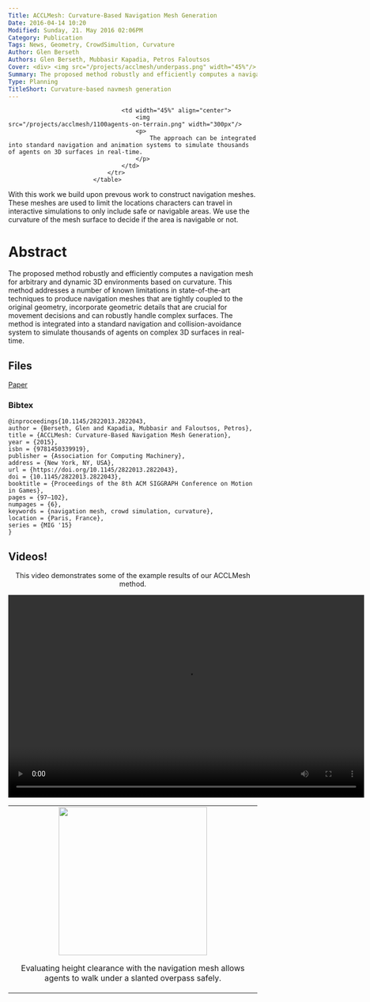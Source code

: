 ```yaml
---
Title: ACCLMesh: Curvature-Based Navigation Mesh Generation
Date: 2016-04-14 10:20
Modified: Sunday, 21. May 2016 02:06PM 
Category: Publication
Tags: News, Geometry, CrowdSimultion, Curvature
Author: Glen Berseth
Authors: Glen Berseth, Mubbasir Kapadia, Petros Faloutsos
Cover: <div> <img src="/projects/acclmesh/underpass.png" width="45%"/> <img src="/projects/acclmesh/1100agents-on-terrain.png" width="45%"/> </div>
Summary: The proposed method robustly and efficiently computes a navigation mesh for arbitrary and dynamic 3D environments based on curvature. This method addresses a number of known limitations in state-of-the-art techniques to produce navigation meshes that are tightly coupled to the original geometry, incorporate geometric details that are crucial for movement decisions and can robustly handle complex surfaces. The method is integrated into a standard navigation and collision-avoidance system to simulate thousands of agents on complex 3D surfaces in real-time.
Type: Planning
TitleShort: Curvature-based navmesh generation
---
```


<table width="100%">
								<tr width="100%">
									<td width="45%" align="center">
										<img src="/projects/acclmesh/underpass.png" width="300px"/>
										<p>
											Evaluating height clearance with the navigation mesh allows agents to walk under a slanted overpass safely.
										</p>
									</td>
									
									<td width="45%" align="center">
										<img src="/projects/acclmesh/1100agents-on-terrain.png" width="300px"/>
										<p>
											The approach can be integrated into standard navigation and animation systems to simulate thousands of agents on 3D surfaces in real-time.
										</p>
									</td>
								</tr>
							</table>
							

With this work we build upon prevous work to construct navigation meshes. These meshes are used to limit the locations	characters can travel in interactive simulations to only include safe or navigable areas. We use the curvature of the mesh surface to decide if the area is navigable or not.
									

# Abstract

The proposed method robustly and efficiently computes a navigation mesh for arbitrary and dynamic 3D environments based on curvature. This method addresses a number of known limitations in state-of-the-art techniques to produce navigation meshes that are tightly coupled to the original geometry, incorporate geometric details that are crucial for movement decisions and can robustly handle complex surfaces. The method is integrated into a standard navigation and collision-avoidance system to simulate thousands of agents on complex 3D surfaces in real-time.

## Files

[Paper](/projects/acclmesh/MIG_2015_ACCLMesh.pdf)

### Bibtex

```
@inproceedings{10.1145/2822013.2822043,
author = {Berseth, Glen and Kapadia, Mubbasir and Faloutsos, Petros},
title = {ACCLMesh: Curvature-Based Navigation Mesh Generation},
year = {2015},
isbn = {9781450339919},
publisher = {Association for Computing Machinery},
address = {New York, NY, USA},
url = {https://doi.org/10.1145/2822013.2822043},
doi = {10.1145/2822013.2822043},
booktitle = {Proceedings of the 8th ACM SIGGRAPH Conference on Motion in Games},
pages = {97–102},
numpages = {6},
keywords = {navigation mesh, crowd simulation, curvature},
location = {Paris, France},
series = {MIG '15}
}
```

## Videos!

<article style="text-align:center">
							<p>
								This video demonstrates some of the example results of our ACCLMesh method.
							</p>
							<video width="720" height="410" controls>
							  <source type="video/mp4" src="/projects/acclmesh/ACCLMesh_CAVW.mp4"></source>
							  Your browser does not support the encoded video.
							</video>
						</article>

